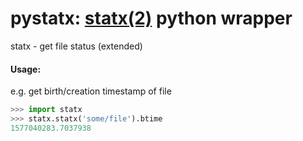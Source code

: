 # pystatx: [statx(2)](http://man7.org/linux/man-pages/man2/statx.2.html) python wrapper

statx - get file status (extended)

#### Usage:
e.g. get birth/creation timestamp of file
```python
>>> import statx
>>> statx.statx('some/file').btime
1577040283.7037938
```
